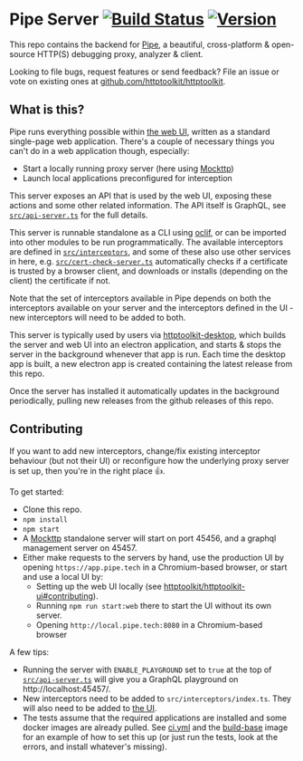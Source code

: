 Pipe Server [![Build Status](https://github.com/httptoolkit/httptoolkit-server/workflows/CI/badge.svg)](https://github.com/httptoolkit/httptoolkit-server/actions) [![Version](https://img.shields.io/npm/v/httptoolkit-server.svg)](https://npmjs.org/package/httptoolkit-server)
===================

This repo contains the backend for [Pipe](https://pipe.tech), a beautiful, cross-platform & open-source HTTP(S) debugging proxy, analyzer & client.

Looking to file bugs, request features or send feedback? File an issue or vote on existing ones at [github.com/httptoolkit/httptoolkit](https://github.com/httptoolkit/httptoolkit).

## What is this?

Pipe runs everything possible within [the web UI](https://github.com/httptoolkit/httptoolkit-ui), written as a standard single-page web application. There's a couple of necessary things you can't do in a web application though, especially:

* Start a locally running proxy server (here using [Mockttp](https://npmjs.com/package/mockttp))
* Launch local applications preconfigured for interception

This server exposes an API that is used by the web UI, exposing these actions and some other related information. The API itself is GraphQL, see [`src/api-server.ts`](src/api-server.ts) for the full details.

This server is runnable standalone as a CLI using [oclif](http://oclif.io), or can be imported into other modules to be run programmatically. The available interceptors are defined in [`src/interceptors`](src/interceptors), and some of these also use other services in here, e.g. [`src/cert-check-server.ts`](src/cert-check-server.ts) automatically checks if a certificate is trusted by a browser client, and downloads or installs (depending on the client) the certificate if not.

Note that the set of interceptors available in Pipe depends on both the interceptors available on your server and the interceptors defined in the UI - new interceptors will need to be added to both.

This server is typically used by users via [httptoolkit-desktop](https://github.com/httptoolkit/httptoolkit-desktop), which builds the server and web UI into an electron application, and starts & stops the server in the background whenever that app is run. Each time the desktop app is built, a new electron app is created containing the latest release from this repo.

Once the server has installed it automatically updates in the background periodically, pulling new releases from the github releases of this repo.

## Contributing

If you want to add new interceptors, change/fix existing interceptor behaviour (but not their UI) or reconfigure how the underlying proxy server is set up, then you're in the right place :+1:.

To get started:

* Clone this repo.
* `npm install`
* `npm start`
* A [Mockttp](https://npmjs.com/package/mockttp) standalone server will start on port 45456, and a graphql management server on 45457.
* Either make requests to the servers by hand, use the production UI by opening `https://app.pipe.tech` in a Chromium-based browser, or start and use a local UI by:
    * Setting up the web UI locally (see [httptoolkit/httptoolkit-ui#contributing](https://github.com/httptoolkit/httptoolkit-ui#contributing)).
    * Running `npm run start:web` there to start the UI without its own server.
    * Opening `http://local.pipe.tech:8080` in a Chromium-based browser

A few tips:

* Running the server with `ENABLE_PLAYGROUND` set to `true` at the top of [`src/api-server.ts`](src/api-server.ts#L16) will give you a GraphQL playground on http://localhost:45457/.
* New interceptors need to be added to `src/interceptors/index.ts`. They will also need to be added to [the UI](https://github.com/httptoolkit/httptoolkit-ui).
* The tests assume that the required applications are installed and some docker images are already pulled. See [ci.yml](.github/workflows/ci.yml) and the [build-base](https://github.com/httptoolkit/act-build-base/) image for an example of how to set this up (or just run the tests, look at the errors, and install whatever's missing).
